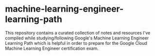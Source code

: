 # machine-learning-engineer-learning-path
This repository contains a curated collection of notes and resources I've compiled while studying/following Google's Machine Learning Engineer Learning Path which is helpful in order to prepare for the Google Cloud Machine Learning Engineer certification exam.
